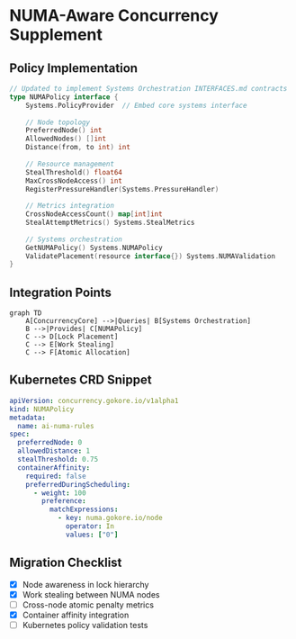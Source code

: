 # NUMA-Aware Concurrency Supplement

## Policy Implementation
```go
// Updated to implement Systems Orchestration INTERFACES.md contracts
type NUMAPolicy interface {
    Systems.PolicyProvider  // Embed core systems interface
    
    // Node topology
    PreferredNode() int
    AllowedNodes() []int
    Distance(from, to int) int
    
    // Resource management
    StealThreshold() float64 
    MaxCrossNodeAccess() int
    RegisterPressureHandler(Systems.PressureHandler)
    
    // Metrics integration
    CrossNodeAccessCount() map[int]int
    StealAttemptMetrics() Systems.StealMetrics
    
    // Systems orchestration
    GetNUMAPolicy() Systems.NUMAPolicy
    ValidatePlacement(resource interface{}) Systems.NUMAValidation
}
```

## Integration Points
```mermaid
graph TD
    A[ConcurrencyCore] -->|Queries| B[Systems Orchestration]
    B -->|Provides| C[NUMAPolicy]
    C --> D[Lock Placement]
    C --> E[Work Stealing]
    C --> F[Atomic Allocation]
```

## Kubernetes CRD Snippet
```yaml
apiVersion: concurrency.gokore.io/v1alpha1
kind: NUMAPolicy
metadata:
  name: ai-numa-rules
spec:
  preferredNode: 0
  allowedDistance: 1
  stealThreshold: 0.75
  containerAffinity:
    required: false
    preferredDuringScheduling:
      - weight: 100
        preference:
          matchExpressions:
            - key: numa.gokore.io/node
              operator: In
              values: ["0"]
```

## Migration Checklist
- [X] Node awareness in lock hierarchy
- [X] Work stealing between NUMA nodes
- [ ] Cross-node atomic penalty metrics
- [X] Container affinity integration
- [ ] Kubernetes policy validation tests

